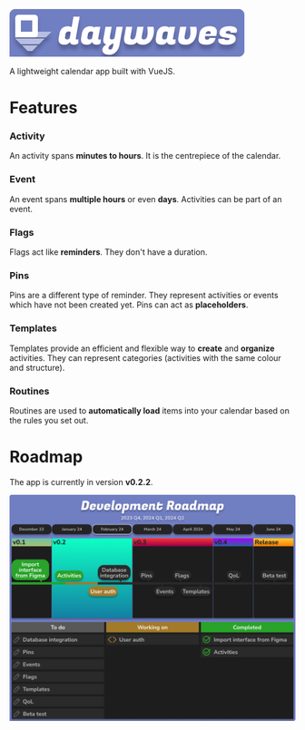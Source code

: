 ![Banner](./public/BannerFill.png)

A lightweight calendar app built with VueJS.

# Features

### Activity

An activity spans **minutes to hours**. It is the centrepiece of the calendar.

### Event

An event spans **multiple hours** or even **days**. Activities can be part of an event.

### Flags

Flags act like **reminders**. They don't have a duration.

### Pins

Pins are a different type of reminder. They represent activities or events which have not been created yet. Pins can act as **placeholders**.

### Templates

Templates provide an efficient and flexible way to **create** and **organize** activities. They can represent categories (activities with the same colour and structure).

### Routines

Routines are used to **automatically load** items into your calendar based on the rules you set out.

# Roadmap

The app is currently in version **v0.2.2**.

![Roadmap](./public/Roadmap.png)
